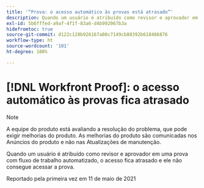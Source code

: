 ```yaml
---
title: '“Prova: o acesso automático às provas está atrasado”'
description: Quando um usuário é atribuído como revisor e aprovador em uma prova com fluxo de trabalho automatizado, o acesso fica atrasado e ele não consegue acessar a prova.
exl-id: 5b6fffed-a9af-4f1f-83a6-d4b992067b3a
hidefromtoc: true
source-git-commit: d122c128b926167a00c7149cb88392b618486876
workflow-type: ht
source-wordcount: '101'
ht-degree: 100%

---
```


# [!DNL Workfront Proof]: o acesso automático às provas fica atrasado

>[!NOTE]
>
>A equipe do produto está avaliando a resolução do problema, que pode exigir melhorias do produto. As melhorias do produto são comunicadas nos Anúncios do produto e não nas Atualizações de manutenção.

Quando um usuário é atribuído como revisor e aprovador em uma prova com fluxo de trabalho automatizado, o acesso fica atrasado e ele não consegue acessar a prova.

Reportado pela primeira vez em 11 de maio de 2021
